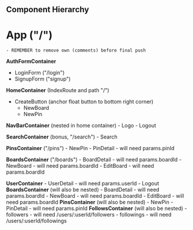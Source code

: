 ## Component Hierarchy

# App ("/")
    - REMEMBER to remove own (comments) before final push

**AuthFormContainer**
  - LoginForm ("/login")
  - SignupForm ("signup")

**HomeContainer** (IndexRoute and path "/")
  - CreateButton (anchor float button to bottom right corner)
    + NewBoard
    + NewPin

  **NavBarContainer** (nested in home container)
    - Logo
    - Logout

  **SearchContainer** (bonus, "/search")
    - Search

  **PinsContainer** ("/pins")
    - NewPin
    - PinDetail
      - will need params.pinId

  **BoardsContainer** ("/boards")
    - BoardDetail
      - will need params.boardId
    - NewBoard
      - will need params.boardId
    - EditBoard
      - will need params.boardId

  **UserContainer**
    - UserDetail
      - will need params.userId
    - Logout
    **BoardsContainer** (will also be nested)
      - BoardDetail
        - will need params.boardId
      - NewBoard
        - will need params.boardId
      - EditBoard
        - will need params.boardId
    **PinsContainer** (will also be nested)
      - NewPin
      - PinDetail
        - will need params.pinId
    **FollowsContainer** (will also be nested)
      - followers
        - will need /users/:userId/followers
      - followings
        - will need /users/:userId/followings
